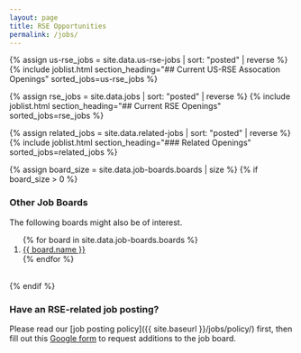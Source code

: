 ```yaml
---
layout: page
title: RSE Opportunities
permalink: /jobs/
---
```


{% assign us-rse_jobs = site.data.us-rse-jobs | sort: "posted" | reverse %}
{% include joblist.html section_heading="## Current US-RSE Assocation Openings" sorted_jobs=us-rse_jobs %}


{% assign rse_jobs = site.data.jobs | sort: "posted" | reverse %}
{% include joblist.html section_heading="## Current RSE Openings" sorted_jobs=rse_jobs %}

{% assign related_jobs = site.data.related-jobs | sort: "posted" | reverse %}
{% include joblist.html section_heading="### Related Openings" sorted_jobs=related_jobs %}

{% assign board_size = site.data.job-boards.boards | size %}
{% if board_size > 0 %}

### Other Job Boards

The following boards might also be of interest.

<ol>{% for board in site.data.job-boards.boards %}
    <li><a href="{{ board.url }}" target="_blank">{{ board.name }}</a></li>
    {% endfor %}</ol>
<br>
{% endif %}


### Have an RSE-related job posting?
Please read our [job posting policy]({{ site.baseurl }}/jobs/policy/) first, then fill out this [Google form](https://docs.google.com/forms/d/e/1FAIpQLSfYK64R1c0rj-ERldGLxuqedLIbsYPZXj9uBplDRYNmnND10Q/viewform?usp=sf_link) to request additions to the job board.
